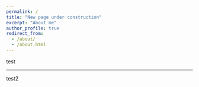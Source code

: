 ```yaml
---
permalink: /
title: "New page under construction"
excerpt: "About me"
author_profile: true
redirect_from: 
  - /about/
  - /about.html
---
```


test

---

test2